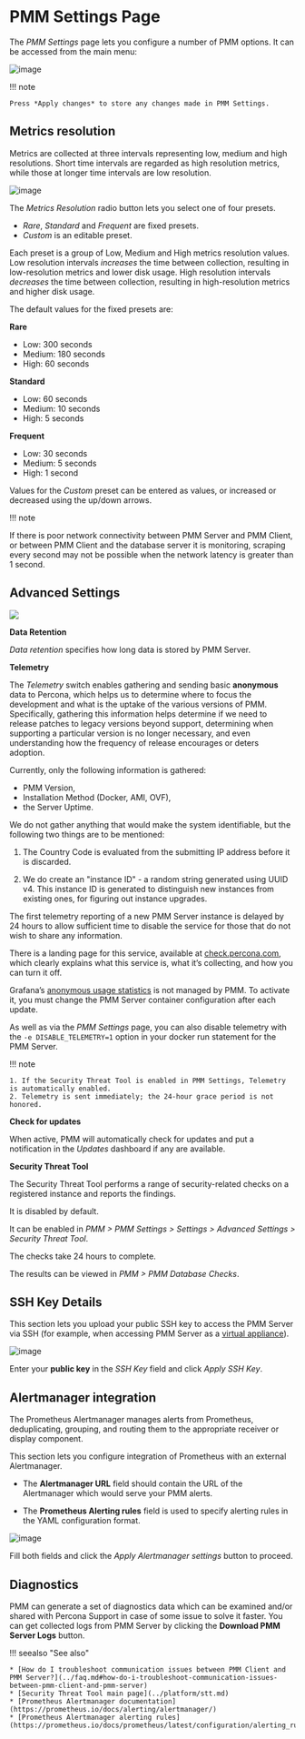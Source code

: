 <div class="section" id="server-admin-gui-pmm-settings-page"></div>

# PMM Settings Page

The *PMM Settings* page lets you configure a number of PMM options. It can be accessed from the main menu:

![image](../_images/pmm-add-instance.png)

!!! note

    Press *Apply changes* to store any changes made in PMM Settings.

## Metrics resolution

Metrics are collected at three intervals representing low, medium and high resolutions. Short time intervals are regarded as high resolution metrics, while those at longer time intervals are low resolution.

![image](../_images/PMM_Settings_Metrics_Resolution.png)

The *Metrics Resolution* radio button lets you select one of four presets.

- *Rare*, *Standard* and *Frequent* are fixed presets.
- *Custom* is an editable preset.

Each preset is a group of Low, Medium and High metrics resolution values. Low resolution intervals *increases* the time between collection, resulting in low-resolution metrics and lower disk usage. High resolution intervals *decreases* the time between collection, resulting in high-resolution metrics and higher disk usage.

The default values for the fixed presets are:

**Rare**

- Low: 300 seconds
- Medium: 180 seconds
- High: 60 seconds

**Standard**

- Low: 60 seconds
- Medium: 10 seconds
- High: 5 seconds

**Frequent**

- Low: 30 seconds
- Medium: 5 seconds
- High: 1 second

Values for the *Custom* preset can be entered as values, or increased or decreased using the up/down arrows.

!!! note

   If there is poor network connectivity between PMM Server and PMM Client, or between PMM Client and the database server it is monitoring, scraping every second may not be possible when the network latency is greater than 1 second.

## Advanced Settings

![](/_images/PMM_Settings_Advanced_settings.png)

**Data Retention**

*Data retention* specifies how long data is stored by PMM Server.

**Telemetry**

The *Telemetry* switch enables gathering and sending basic **anonymous** data to Percona, which helps us to determine where to focus the development and what is the uptake of the various versions of PMM. Specifically, gathering this information helps determine if we need to release patches to legacy versions beyond support, determining when supporting a particular version is no longer necessary, and even understanding how the frequency of release encourages or deters adoption.

Currently, only the following information is gathered:

* PMM Version,
* Installation Method (Docker, AMI, OVF),
* the Server Uptime.

We do not gather anything that would make the system identifiable, but the following two things are to be mentioned:

1. The Country Code is evaluated from the submitting IP address before it is discarded.

2. We do create an "instance ID" - a random string generated using UUID v4.  This instance ID is generated to distinguish new instances from existing ones, for figuring out instance upgrades.

The first telemetry reporting of a new PMM Server instance is delayed by 24 hours to allow sufficient time to disable the service for those that do not wish to share any information.

There is a landing page for this service, available at [check.percona.com](https://check.percona.com), which clearly explains what this service is, what it’s collecting, and how you can turn it off.

Grafana’s [anonymous usage statistics](https://grafana.com/docs/grafana/latest/installation/configuration/#reporting-enabled) is not managed by PMM. To activate it, you must change the PMM Server container configuration after each update.

As well as via the *PMM Settings* page, you can also disable telemetry with the `-e DISABLE_TELEMETRY=1` option in your docker run statement for the PMM Server.

!!! note

    1. If the Security Threat Tool is enabled in PMM Settings, Telemetry is automatically enabled.
    2. Telemetry is sent immediately; the 24-hour grace period is not honored.

**Check for updates**

When active, PMM will automatically check for updates and put a notification in the *Updates* dashboard if any are available.


<div class="section" id="server-admin-gui-stt"></div>

**Security Threat Tool**

The Security Threat Tool performs a range of security-related checks on a registered instance and reports the findings.

It is disabled by default.

It can be enabled in *PMM > PMM Settings > Settings > Advanced Settings > Security Threat Tool*.

The checks take 24 hours to complete.

The results can be viewed in *PMM > PMM Database Checks*.

## SSH Key Details

This section lets you upload your public SSH key to access the PMM Server via SSH (for example, when accessing PMM Server as a [virtual appliance](../install/virtual-appliance.md)).

![image](../_images/PMM_Settings_SSH_Key.png)

Enter your **public key** in the *SSH Key* field and click *Apply SSH Key*.

## Alertmanager integration

The Prometheus Alertmanager manages alerts from Prometheus, deduplicating, grouping, and routing them to the appropriate receiver or display component.

This section lets you configure integration of Prometheus with an external Alertmanager.

* The **Alertmanager URL** field should contain the URL of the Alertmanager which would serve your PMM alerts.

* The **Prometheus Alerting rules** field is used to specify alerting rules in the YAML configuration format.

![image](../_images/PMM_Settings_Alertmanager_integration.png)

Fill both fields and click the *Apply Alertmanager settings* button to proceed.

## Diagnostics

PMM can generate a set of diagnostics data which can be examined and/or shared with Percona Support in case of some issue to solve it faster.  You can get collected logs from PMM Server
by clicking the **Download PMM Server Logs** button.

!!! seealso "See also"

    * [How do I troubleshoot communication issues between PMM Client and PMM Server?](../faq.md#how-do-i-troubleshoot-communication-issues-between-pmm-client-and-pmm-server)
    * [Security Threat Tool main page](../platform/stt.md)
    * [Prometheus Alertmanager documentation](https://prometheus.io/docs/alerting/alertmanager/)
    * [Prometheus Alertmanager alerting rules](https://prometheus.io/docs/prometheus/latest/configuration/alerting_rules/)

